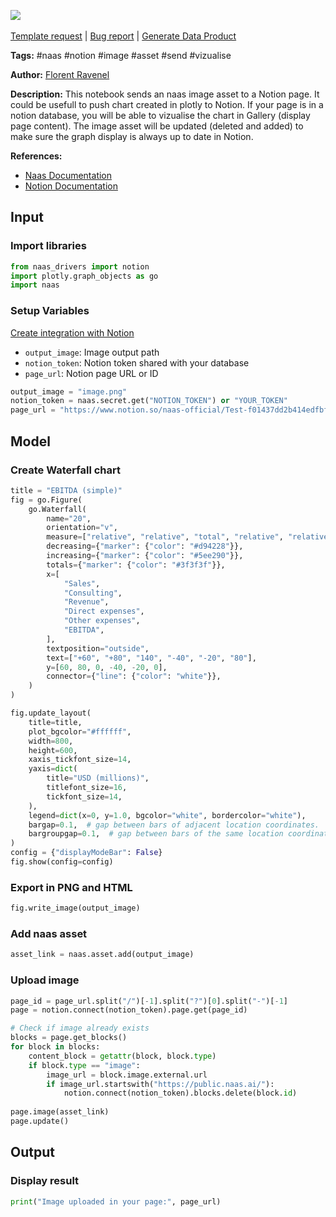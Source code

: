 <a href="https://app.naas.ai/user-redirect/naas/downloader?url=https://raw.githubusercontent.com/jupyter-naas/awesome-notebooks/master/Naas/Naas_Send_Asset_image_to_Notion_page.ipynb" target="_parent"><img src="https://naasai-public.s3.eu-west-3.amazonaws.com/open_in_naas.svg"/></a><br><br><a href="https://github.com/jupyter-naas/awesome-notebooks/issues/new?assignees=&labels=&template=template-request.md&title=Tool+-+Action+of+the+notebook+">Template request</a> | <a href="https://github.com/jupyter-naas/awesome-notebooks/issues/new?assignees=&labels=bug&template=bug_report.md&title=Naas+-+Send+Asset+image+to+Notion+page:+Error+short+description">Bug report</a> | <a href="https://app.naas.ai/user-redirect/naas/downloader?url=https://raw.githubusercontent.com/jupyter-naas/awesome-notebooks/master/Naas/Naas_Start_data_product.ipynb" target="_parent">Generate Data Product</a>

**Tags:** #naas #notion #image #asset #send #vizualise

**Author:** [Florent Ravenel](https://www.linkedin.com/in/florent-ravenel/)

**Description:** This notebook sends an naas image asset to a Notion page. It could be usefull to push chart created in plotly to Notion. If your page is in a notion database, you will be able to vizualise the chart in Gallery (display page content). The image asset will be updated (deleted and added) to make sure the graph display is always up to date in Notion.

**References:**
- [Naas Documentation](https://docs.naas.io/)
- [Notion Documentation](https://www.notion.so/product/Notion-cffd2f2fad6e4f9fae9c563d9f0e4e53)

## Input

### Import libraries


```python
from naas_drivers import notion
import plotly.graph_objects as go
import naas
```

### Setup Variables
[Create integration with Notion](https://developers.notion.com/docs/create-a-notion-integration)
- `output_image`: Image output path
- `notion_token`: Notion token shared with your database
- `page_url`: Notion page URL or ID


```python
output_image = "image.png"
notion_token = naas.secret.get("NOTION_TOKEN") or "YOUR_TOKEN"
page_url = "https://www.notion.so/naas-official/Test-f01437dd2b414edfbfe7a45c36966b13?pvs=4"
```

## Model

### Create Waterfall chart


```python
title = "EBITDA (simple)"
fig = go.Figure(
    go.Waterfall(
        name="20",
        orientation="v",
        measure=["relative", "relative", "total", "relative", "relative", "total"],
        decreasing={"marker": {"color": "#d94228"}},
        increasing={"marker": {"color": "#5ee290"}},
        totals={"marker": {"color": "#3f3f3f"}},
        x=[
            "Sales",
            "Consulting",
            "Revenue",
            "Direct expenses",
            "Other expenses",
            "EBITDA",
        ],
        textposition="outside",
        text=["+60", "+80", "140", "-40", "-20", "80"],
        y=[60, 80, 0, -40, -20, 0],
        connector={"line": {"color": "white"}},
    )
)

fig.update_layout(
    title=title,
    plot_bgcolor="#ffffff",
    width=800,
    height=600,
    xaxis_tickfont_size=14,
    yaxis=dict(
        title="USD (millions)",
        titlefont_size=16,
        tickfont_size=14,
    ),
    legend=dict(x=0, y=1.0, bgcolor="white", bordercolor="white"),
    bargap=0.1,  # gap between bars of adjacent location coordinates.
    bargroupgap=0.1,  # gap between bars of the same location coordinate.
)
config = {"displayModeBar": False}
fig.show(config=config)
```

### Export in PNG and HTML


```python
fig.write_image(output_image)
```

### Add naas asset


```python
asset_link = naas.asset.add(output_image)
```

### Upload image


```python
page_id = page_url.split("/")[-1].split("?")[0].split("-")[-1]
page = notion.connect(notion_token).page.get(page_id)

# Check if image already exists
blocks = page.get_blocks()
for block in blocks:
    content_block = getattr(block, block.type)
    if block.type == "image":
        image_url = block.image.external.url
        if image_url.startswith("https://public.naas.ai/"):
            notion.connect(notion_token).blocks.delete(block.id)
            
page.image(asset_link)
page.update()
```

## Output

### Display result


```python
print("Image uploaded in your page:", page_url)
```

 

 
